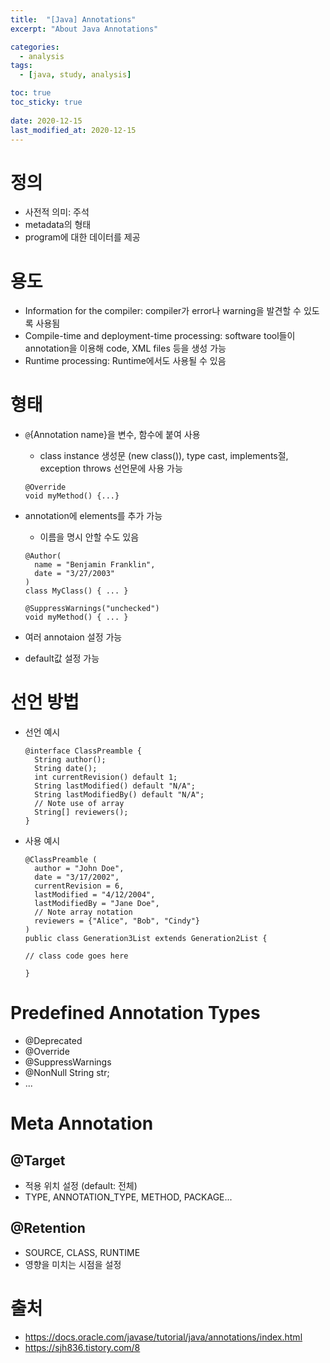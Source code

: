 ```yaml
---
title:  "[Java] Annotations"
excerpt: "About Java Annotations"

categories:
  - analysis
tags:
  - [java, study, analysis]

toc: true
toc_sticky: true
 
date: 2020-12-15
last_modified_at: 2020-12-15
---
```


# 정의
- 사전적 의미: 주석
- metadata의 형태
- program에 대한 데이터를 제공

# 용도
- Information for the compiler: compiler가 error나 warning을 발견할 수 있도록 사용됨
- Compile-time and deployment-time processing: software tool들이 annotation을 이용해 code, XML files 등을 생성 가능
- Runtime processing: Runtime에서도 사용될 수 있음

# 형태
- `@`{Annotation name}을 변수, 함수에 붙여 사용
    - class instance 생성문 (new class()), type cast, implements절, exception throws 선언문에 사용 가능
    ```
    @Override
    void myMethod() {...}
    ```

- annotation에 elements를 추가 가능
    - 이름을 명시 안할 수도 있음
  
    ```
    @Author(
      name = "Benjamin Franklin",
      date = "3/27/2003"
    )
    class MyClass() { ... }

    @SuppressWarnings("unchecked")
    void myMethod() { ... }
    ```
- 여러 annotaion 설정 가능
- default값 설정 가능

# 선언 방법
- 선언 예시
    ```
    @interface ClassPreamble {
      String author();
      String date();
      int currentRevision() default 1;
      String lastModified() default "N/A";
      String lastModifiedBy() default "N/A";
      // Note use of array
      String[] reviewers();
    }
    ```

- 사용 예시
    ```
    @ClassPreamble (
      author = "John Doe",
      date = "3/17/2002",
      currentRevision = 6,
      lastModified = "4/12/2004",
      lastModifiedBy = "Jane Doe",
      // Note array notation
      reviewers = {"Alice", "Bob", "Cindy"}
    )
    public class Generation3List extends Generation2List {

    // class code goes here

    }
    ```

# Predefined Annotation Types
- @Deprecated
- @Override
- @SuppressWarnings
- @NonNull String str;
- ...

# Meta Annotation
## @Target
- 적용 위치 설정 (default: 전체)
- TYPE, ANNOTATION_TYPE, METHOD, PACKAGE...


## @Retention
- SOURCE, CLASS, RUNTIME
- 영향을 미치는 시점을 설정


# 출처
- https://docs.oracle.com/javase/tutorial/java/annotations/index.html
- https://sjh836.tistory.com/8